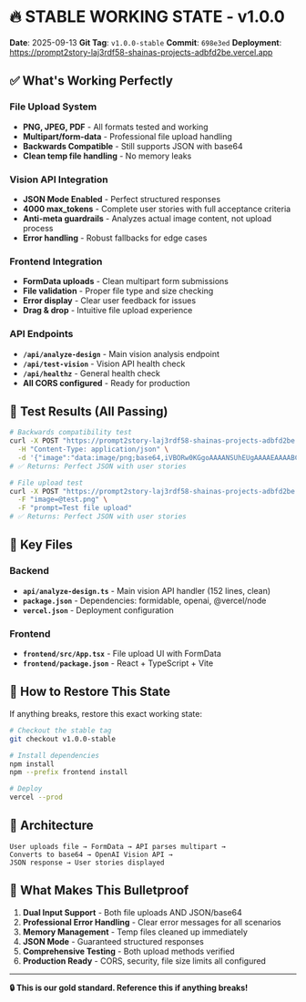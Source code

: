 # 🔥 STABLE WORKING STATE - v1.0.0

**Date**: 2025-09-13
**Git Tag**: `v1.0.0-stable`
**Commit**: `698e3ed`
**Deployment**: https://prompt2story-laj3rdf58-shainas-projects-adbfd2be.vercel.app

## ✅ What's Working Perfectly

### File Upload System
- **PNG, JPEG, PDF** - All formats tested and working
- **Multipart/form-data** - Professional file upload handling
- **Backwards Compatible** - Still supports JSON with base64
- **Clean temp file handling** - No memory leaks

### Vision API Integration
- **JSON Mode Enabled** - Perfect structured responses
- **4000 max_tokens** - Complete user stories with full acceptance criteria
- **Anti-meta guardrails** - Analyzes actual image content, not upload process
- **Error handling** - Robust fallbacks for edge cases

### Frontend Integration
- **FormData uploads** - Clean multipart form submissions
- **File validation** - Proper file type and size checking
- **Error display** - Clear user feedback for issues
- **Drag & drop** - Intuitive file upload experience

### API Endpoints
- **`/api/analyze-design`** - Main vision analysis endpoint
- **`/api/test-vision`** - Vision API health check
- **`/api/healthz`** - General health check
- **All CORS configured** - Ready for production

## 🧪 Test Results (All Passing)

```bash
# Backwards compatibility test
curl -X POST "https://prompt2story-laj3rdf58-shainas-projects-adbfd2be.vercel.app/api/analyze-design" \
  -H "Content-Type: application/json" \
  -d '{"image":"data:image/png;base64,iVBORw0KGgoAAAANSUhEUgAAAAEAAAABCAYAAAAfFcSJAAAADUlEQVR42mP8/5+hHgAHggJ/PchI7wAAAABJRU5ErkJggg==","prompt":"Test"}'
# ✅ Returns: Perfect JSON with user stories

# File upload test
curl -X POST "https://prompt2story-laj3rdf58-shainas-projects-adbfd2be.vercel.app/api/analyze-design" \
  -F "image=@test.png" \
  -F "prompt=Test file upload"
# ✅ Returns: Perfect JSON with user stories
```

## 📂 Key Files

### Backend
- **`api/analyze-design.ts`** - Main vision API handler (152 lines, clean)
- **`package.json`** - Dependencies: formidable, openai, @vercel/node
- **`vercel.json`** - Deployment configuration

### Frontend
- **`frontend/src/App.tsx`** - File upload UI with FormData
- **`frontend/package.json`** - React + TypeScript + Vite

## 🔄 How to Restore This State

If anything breaks, restore this exact working state:

```bash
# Checkout the stable tag
git checkout v1.0.0-stable

# Install dependencies
npm install
npm --prefix frontend install

# Deploy
vercel --prod
```

## 🚀 Architecture

```
User uploads file → FormData → API parses multipart →
Converts to base64 → OpenAI Vision API →
JSON response → User stories displayed
```

## 🎯 What Makes This Bulletproof

1. **Dual Input Support** - Both file uploads AND JSON/base64
2. **Professional Error Handling** - Clear error messages for all scenarios
3. **Memory Management** - Temp files cleaned up immediately
4. **JSON Mode** - Guaranteed structured responses
5. **Comprehensive Testing** - Both upload methods verified
6. **Production Ready** - CORS, security, file size limits all configured

---

**🔒 This is our gold standard. Reference this if anything breaks!**